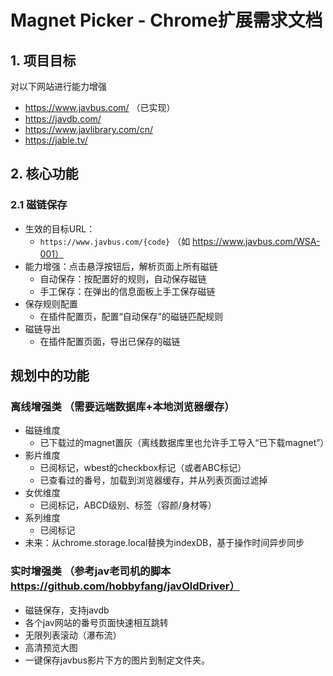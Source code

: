 # Magnet Picker - Chrome扩展需求文档

## 1. 项目目标
对以下网站进行能力增强
- https://www.javbus.com/ （已实现）
- https://javdb.com/
- https://www.javlibrary.com/cn/
- https://jable.tv/

## 2. 核心功能

### 2.1 磁链保存
- 生效的目标URL：
  - `https://www.javbus.com/{code}` （如 https://www.javbus.com/WSA-001）
- 能力增强：点击悬浮按钮后，解析页面上所有磁链
  - 自动保存：按配置好的规则，自动保存磁链
  - 手工保存：在弹出的信息面板上手工保存磁链
- 保存规则配置
  - 在插件配置页，配置“自动保存”的磁链匹配规则
- 磁链导出
  - 在插件配置页面，导出已保存的磁链


## 规划中的功能

### 离线增强类 （需要远端数据库+本地浏览器缓存）
- 磁链维度
  - 已下载过的magnet置灰（离线数据库里也允许手工导入“已下载magnet”）
- 影片维度
  - 已阅标记，wbest的checkbox标记（或者ABC标记）
  - 已查看过的番号，加载到浏览器缓存，并从列表页面过滤掉
- 女优维度
  - 已阅标记，ABCD级别、标签（容颜/身材等）
- 系列维度
  - 已阅标记
- 未来：从chrome.storage.local替换为indexDB，基于操作时间异步同步

### 实时增强类 （参考jav老司机的脚本 https://github.com/hobbyfang/javOldDriver）
- 磁链保存，支持javdb
- 各个jav网站的番号页面快速相互跳转
- 无限列表滚动（瀑布流）
- 高清预览大图
- 一键保存javbus影片下方的图片到制定文件夹。